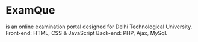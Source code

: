 # ExamQue 
is an online examination portal designed for Delhi Technological University.
Front-end: HTML, CSS & JavaScript
Back-end: PHP, Ajax, MySql.
